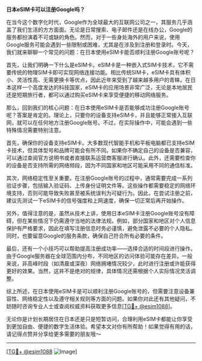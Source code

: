 **日本eSIM卡可以注册Google吗？**

在当今这个数字化时代，Google作为全球最大的互联网公司之一，其服务几乎涵盖了我们生活的方方面面。无论是日常搜索、电子邮件还是在线办公，Google的服务都扮演着不可或缺的角色。然而，对于一些身处海外的用户来说，使用Google服务可能会遇到一些限制或困难，尤其是在涉及到注册和登录时。今天，我们就来聊聊一个常见的问题：在日本使用eSIM卡能否顺利注册Google账号呢？

首先，让我们明确一下什么是eSIM卡。eSIM卡是一种嵌入式SIM卡技术，它不需要传统的物理SIM卡即可实现网络连接功能。相比传统SIM卡，eSIM卡具有体积小、灵活性高、无需更换卡等优点，因此近年来受到了越来越多用户的青睐。在日本这样一个高度发达的科技国家，eSIM卡的应用场景非常广泛，无论是本地居民还是短期旅行者，都可以通过购买eSIM卡来享受便捷的移动网络服务。

那么，回到我们的核心问题：在日本使用eSIM卡是否能够成功注册Google账号呢？答案是肯定的。理论上，只要你的设备支持eSIM卡，并且能够正常接入互联网，就可以在任何地方注册Google账号。不过，在实际操作中，可能会遇到一些特殊情况需要特别注意。

首先，确保你的设备支持eSIM卡。大多数现代智能手机和平板电脑都已支持eSIM卡技术，但具体型号和品牌可能会有所不同。如果你不确定自己的设备是否兼容，可以通过查阅官方说明书或者直接联系运营商客服进行确认。此外，还需要检查你的设备是否支持所需的网络频段，因为不同国家和地区可能采用不同的通信标准。

其次，网络稳定性至关重要。在注册Google账号的过程中，通常需要完成一系列验证步骤，包括输入验证码、上传身份证明文件等。这些操作都需要稳定的网络环境支持，否则可能导致失败甚至被系统误判为可疑行为。因此，在尝试注册之前，建议先测试一下eSIM卡的信号强度和上网速度，确保一切正常后再开始操作。

另外，值得注意的是，虽然从技术上讲，使用日本eSIM卡注册Google账号没有障碍，但在某些情况下仍需遵守当地的法律法规。例如，部分国家和地区对个人信息保护有严格要求，因此在填写注册信息时务必谨慎，避免泄露不必要的个人隐私。同时，也要留意Google的服务条款，确保自己符合所有必要的条件。

最后，还有一个小技巧可以帮助提高注册成功率——选择合适的时间段进行操作。由于Google服务器在全球范围内分布，不同地区的访问体验可能存在差异。一般来说，非高峰时段（如清晨或深夜）网络拥堵情况较少，此时进行注册或许能获得更好的效果。当然，这并不是绝对的规律，具体情况还需根据个人实际情况灵活调整。

综上所述，在日本使用eSIM卡是可以顺利注册Google账号的，但需要注意设备兼容性、网络稳定性以及遵守相关规则等方面的问题。如果你对此还有其他疑问，不妨随时咨询专业人士或查阅权威资料获取更多信息[[TG💪+ @esim1088](https://t.me/s/esim1088)]。

无论你是计划长期居住在日本还是只是短暂访问，合理利用eSIM卡都能让你享受到更加自由、便捷的数字生活体验。希望本文对你有所帮助！如果觉得有用的话，请记得点赞并分享给更多需要的朋友哦～

---

[[TG💪+ @esim1088](https://t.me/s/esim1088) ![Image](https://i.postimg.cc/4NQfJmqS/Snipaste-2025-05-13-00-14-12.png)]